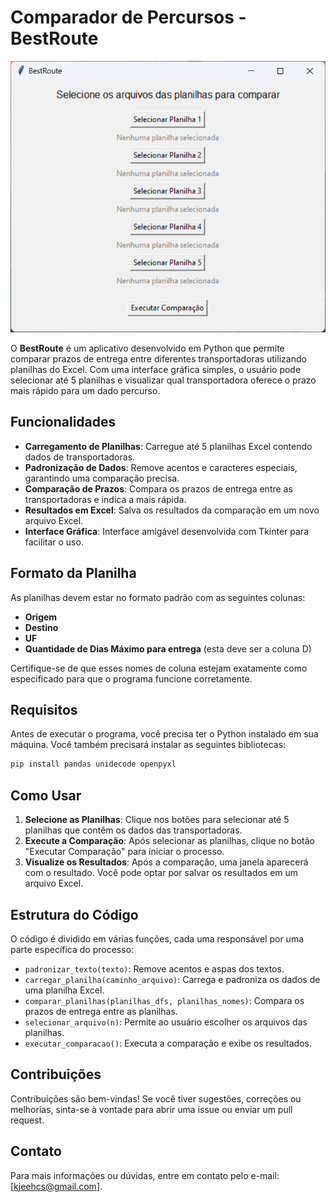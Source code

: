 
# Comparador de Percursos - BestRoute

![Interface do Comparador de Percursos](https://github.com/kjeehcs/BestRoute/blob/main/Assets/Img/BestRoute-img.png?raw=true)

O **BestRoute** é um aplicativo desenvolvido em Python que permite comparar prazos de entrega entre diferentes transportadoras utilizando planilhas do Excel. Com uma interface gráfica simples, o usuário pode selecionar até 5 planilhas e visualizar qual transportadora oferece o prazo mais rápido para um dado percurso.

## Funcionalidades

- **Carregamento de Planilhas**: Carregue até 5 planilhas Excel contendo dados de transportadoras.
- **Padronização de Dados**: Remove acentos e caracteres especiais, garantindo uma comparação precisa.
- **Comparação de Prazos**: Compara os prazos de entrega entre as transportadoras e indica a mais rápida.
- **Resultados em Excel**: Salva os resultados da comparação em um novo arquivo Excel.
- **Interface Gráfica**: Interface amigável desenvolvida com Tkinter para facilitar o uso.

## Formato da Planilha

As planilhas devem estar no formato padrão com as seguintes colunas:

- **Origem**
- **Destino**
- **UF**
- **Quantidade de Dias Máximo para entrega** (esta deve ser a coluna D)

Certifique-se de que esses nomes de coluna estejam exatamente como especificado para que o programa funcione corretamente.

## Requisitos

Antes de executar o programa, você precisa ter o Python instalado em sua máquina. Você também precisará instalar as seguintes bibliotecas:

```bash
pip install pandas unidecode openpyxl
```

## Como Usar

1. **Selecione as Planilhas**: Clique nos botões para selecionar até 5 planilhas que contêm os dados das transportadoras.
2. **Execute a Comparação**: Após selecionar as planilhas, clique no botão "Executar Comparação" para iniciar o processo.
3. **Visualize os Resultados**: Após a comparação, uma janela aparecerá com o resultado. Você pode optar por salvar os resultados em um arquivo Excel.

## Estrutura do Código

O código é dividido em várias funções, cada uma responsável por uma parte específica do processo:

- `padronizar_texto(texto)`: Remove acentos e aspas dos textos.
- `carregar_planilha(caminho_arquivo)`: Carrega e padroniza os dados de uma planilha Excel.
- `comparar_planilhas(planilhas_dfs, planilhas_nomes)`: Compara os prazos de entrega entre as planilhas.
- `selecionar_arquivo(n)`: Permite ao usuário escolher os arquivos das planilhas.
- `executar_comparacao()`: Executa a comparação e exibe os resultados.

## Contribuições

Contribuições são bem-vindas! Se você tiver sugestões, correções ou melhorias, sinta-se à vontade para abrir uma issue ou enviar um pull request.


## Contato

Para mais informações ou dúvidas, entre em contato pelo e-mail: [kjeehcs@gmail.com].
